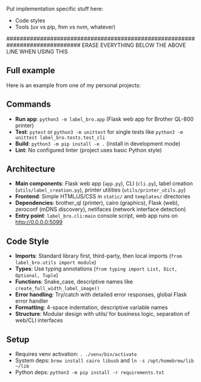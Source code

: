 Put implementation specific stuff here:
- Code styles
- Tools (uv vs pip, fnm vs nvm, whatever)

##############################################################################
ERASE EVERYTHING BELOW THE ABOVE LINE WHEN USING THIS

## Full example

Here is an example from one of my personal projects:

## Commands
- **Run app**: `python3 -m label_bro.app` (Flask web app for Brother QL-800 printer)
- **Test**: `pytest` or `python3 -m unittest` for single tests like `python3 -m unittest label_bro.tests.test_cli`
- **Build**: `python3 -m pip install -e .` (install in development mode)
- **Lint**: No configured linter (project uses basic Python style)

## Architecture
- **Main components**: Flask web app (`app.py`), CLI (`cli.py`), label creation (`utils/label_creation.py`), printer utilities (`utils/printer_utils.py`)
- **Frontend**: Simple HTML/JS/CSS in `static/` and `templates/` directories
- **Dependencies**: brother_ql (printer), cairo (graphics), Flask (web), zeroconf (mDNS discovery), netifaces (network interface detection)
- **Entry point**: `label_bro.cli:main` console script, web app runs on http://0.0.0.0:5099

## Code Style
- **Imports**: Standard library first, third-party, then local imports (`from label_bro.utils import module`)
- **Types**: Use typing annotations (`from typing import List, Dict, Optional, Tuple`)
- **Functions**: Snake_case, descriptive names like `create_full_width_label_image()`
- **Error handling**: Try/catch with detailed error responses, global Flask error handler
- **Formatting**: 4-space indentation, descriptive variable names
- **Structure**: Modular design with utils/ for business logic, separation of web/CLI interfaces

## Setup
- Requires venv activation: `. ./venv/bin/activate`
- System deps: `brew install cairo libusb` and `ln -s /opt/homebrew/lib ~/lib`
- Python deps: `python3 -m pip install -r requirements.txt`

